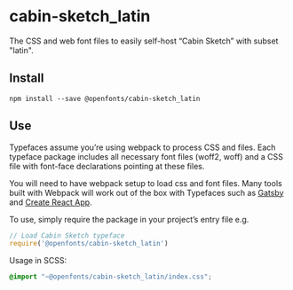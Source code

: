 
# cabin-sketch_latin

The CSS and web font files to easily self-host “Cabin Sketch” with subset "latin".

## Install

`npm install --save @openfonts/cabin-sketch_latin`

## Use

Typefaces assume you’re using webpack to process CSS and files. Each typeface
package includes all necessary font files (woff2, woff) and a CSS file with
font-face declarations pointing at these files.

You will need to have webpack setup to load css and font files. Many tools built
with Webpack will work out of the box with Typefaces such as [Gatsby](https://github.com/gatsbyjs/gatsby)
and [Create React App](https://github.com/facebookincubator/create-react-app).

To use, simply require the package in your project’s entry file e.g.

```javascript
// Load Cabin Sketch typeface
require('@openfonts/cabin-sketch_latin')
```

Usage in SCSS:
```scss
@import "~@openfonts/cabin-sketch_latin/index.css";
```
